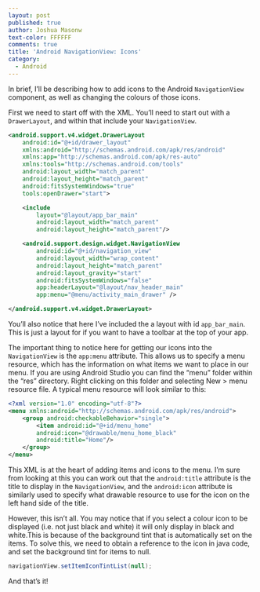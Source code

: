 ```yaml
---
layout: post
published: true
author: Joshua Masonw
text-color: FFFFFF
comments: true
title: 'Android NavigationView: Icons'
category:
  - Android
---
```

In brief, I’ll be describing how to add icons to the Android `NavigationView` component, as well as changing the colours of those icons.

First we need to start off with the XML. You’ll need to start out with a `DrawerLayout`, and within that include your `NavigationView`.

```xml
<android.support.v4.widget.DrawerLayout
    android:id="@+id/drawer_layout"
    xmlns:android="http://schemas.android.com/apk/res/android"
    xmlns:app="http://schemas.android.com/apk/res-auto"
    xmlns:tools="http://schemas.android.com/tools"
    android:layout_width="match_parent"
    android:layout_height="match_parent"
    android:fitsSystemWindows="true"
    tools:openDrawer="start">

    <include
        layout="@layout/app_bar_main"
        android:layout_width="match_parent"
        android:layout_height="match_parent"/>

    <android.support.design.widget.NavigationView
        android:id="@+id/navigation_view"
        android:layout_width="wrap_content"
        android:layout_height="match_parent"
        android:layout_gravity="start"
        android:fitsSystemWindows="false"
        app:headerLayout="@layout/nav_header_main"
        app:menu="@menu/activity_main_drawer" />

</android.support.v4.widget.DrawerLayout>
```

You’ll also notice that here I’ve included the a layout with id `app_bar_main`. This is just a layout for if you want to have a toolbar at the top of your app.

The important thing to notice here for getting our icons into the `NavigationView` is the `app:menu` attribute. This allows us to specify a menu resource, which has the information on what items we want to place in our menu. If you are using Android Studio you can find the “menu” folder within the “res” directory. Right clicking on this folder and selecting New > menu resource file. A typical menu resource will look similar to this:

```xml
<?xml version="1.0" encoding="utf-8"?>
<menu xmlns:android="http://schemas.android.com/apk/res/android">
    <group android:checkableBehavior="single">
        <item android:id="@+id/menu_home"
        android:icon="@drawable/menu_home_black"
        android:title="Home"/>
    </group>
</menu>
```

This XML is at the heart of adding items and icons to the menu. I’m sure from looking at this you can work out that the `android:title` attribute is the title to display in the `NavigationView`, and the `android:icon` attribute is similarly used to specify what drawable resource to use for the icon on the left hand side of the title.

However, this isn’t all. You may notice that if you select a colour icon to be displayed (i.e. not just black and white) it will only display in black and white.This is because of the background tint that is automatically set on the items. To solve this, we need to obtain a reference to the icon in java code, and set the background tint for items to null.

```java
navigationView.setItemIconTintList(null);
```

And that’s it!
